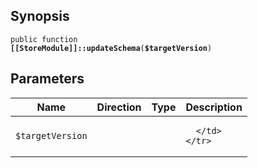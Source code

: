 ## Synopsis

<code>public function <b>[[StoreModule]]::updateSchema</b>(<b>$targetVersion</b>)</code>

## Parameters

<table>
  <thead>
    <tr>
      <th>Name</th>
      <th>Direction</th>
      <th>Type</th>
      <th>Description</th>
    </tr>
  </thead>
  <tbody>
    <tr>
      <td><code>$targetVersion</code>
      <td><i></i></td>
      <td></td>
      <td>

      </td>
    </tr>
  </tbody>
</table>

